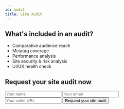 ```yaml
---
id: audit
title: Site Audit
---
```


## What's included in an audit?
- Comparative audience reach
- Metatag coverage
- Performance analysis
- Site security & risk analysis
- UI/UX health check

## Request your site audit now
<form
class="contact"
action="https://formspree.io/davis@phillypublishing.com"
method="POST">
  <input type="text" name="name" placeholder="Your name" />
  <input type="email" name="_replyto"  placeholder="Your email" />
  <input type="url" name="url"  placeholder="Your outlet URL" />
  <input type="hidden" name="_subject" value="I want a site audit!" />
  <input type="text" name="_gotcha" style="display:none" />
  <input class="btn btn-subs" type="submit" value="Request your site audit">
</form>